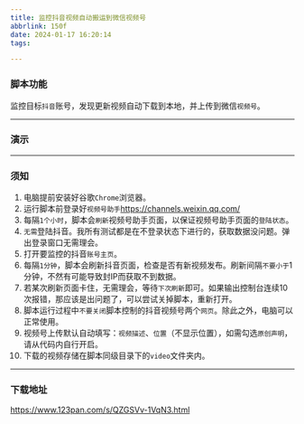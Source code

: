 ```yaml
---
title: 监控抖音视频自动搬运到微信视频号
abbrlink: 150f
date: 2024-01-17 16:20:14
tags:

---
```


### 脚本功能

监控目标`抖音`账号，发现更新视频自动下载到本地，并上传到微信`视频号`。

------

### 演示

------

### 须知

1. 电脑提前安装好谷歌`Chrome`浏览器。
2. 运行脚本前登录好`视频号助手`https://channels.weixin.qq.com/
3. 每隔`1个小时`，脚本会`刷新`视频号助手页面，以保证视频号助手页面的`登陆状态`。
4. `无需`登陆抖音。我所有测试都是在不登录状态下进行的，获取数据没问题。弹出登录窗口无需理会。
5. 打开要监控的抖音`账号主页`。
6. 每隔`1分钟`，脚本会刷新抖音页面，检查是否有新视频发布。刷新间隔`不要小于`1分钟，不然有可能导致封IP而获取不到数据。
7. 若某次刷新页面卡住，无需理会，等待`下次刷新`即可。如果输出控制台连续10次报错，那应该是出问题了，可以尝试关掉脚本，重新打开。
8. 脚本运行过程中`不要关闭`脚本控制的抖音视频号两个`网页`。除此之外，电脑可以正常使用。
9. 视频号上传默认自动填写：`视频描述`、`位置`（不显示位置），如需勾选`原创声明`，请从代码内自行开启。
10. 下载的视频存储在脚本同级目录下的`video`文件夹内。

------

### 下载地址

https://www.123pan.com/s/QZGSVv-1VqN3.html
